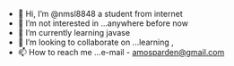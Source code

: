 - 👋 Hi, I’m @nmsl8848 a student from internet
- 👀 I’m not interested in ...anywhere before now
- 🌱 I’m currently learning javase
- 💞️ I’m looking to collaborate on ...learning ,
- 📫 How to reach me ...e-mail - amosparden@gmail.com

<!---
nmsl8848/nmsl8848 is a ✨ special ✨ repository because its `README.md` (this file) appears on your GitHub profile.
You can click the Preview link to take a look at your changes.
--->
